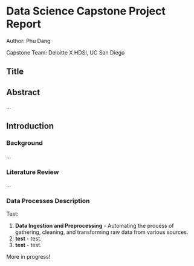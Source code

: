 # Data Science Capstone Project Report

Author: Phu Dang

Capstone Team: Deloitte X HDSI, UC San Diego

## Title

## Abstract
...

## Introduction
### Background
...

### Literature Review
...

### Data Processes Description
Test:
1. **Data Ingestion and Preprocessing** - Automating the process of gathering, cleaning, and transforming raw data from various sources.
2. **test** - test.
3. **test** - test.


More in progress!